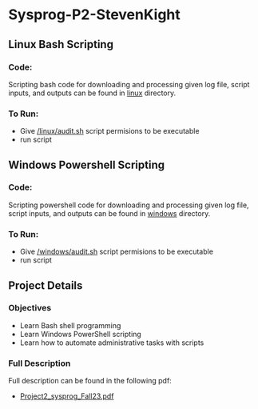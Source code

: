 # Sysprog-P2-StevenKight

## Linux Bash Scripting
### Code:
Scripting bash code for downloading and processing given log file, script inputs, and outputs can be found in [linux](/linux/) directory.

### To Run:
- Give [/linux/audit.sh](/linux/audit.sh) script permisions to be executable
- run script

## Windows Powershell Scripting
### Code:
Scripting powershell code for downloading and processing given log file, script inputs, and outputs can be found in [windows](/windows/) directory.

### To Run:
- Give [/windows/audit.sh](/windows/audit.ps1) script permisions to be executable
- run script

## Project Details
### Objectives
- Learn Bash shell programming
- Learn Windows PowerShell scripting
- Learn how to automate administrative tasks with scripts

### Full Description
Full description can be found in the following pdf:
- [Project2_sysprog_Fall23.pdf](https://github.com/StevenKight/Sysprog-P2-StevenKight/files/13258029/Project2_sysprog_Fall23.pdf)
